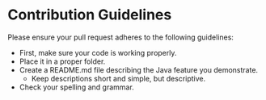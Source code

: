 # Contribution Guidelines

Please ensure your pull request adheres to the following guidelines:

- First, make sure your code is working properly.
- Place it in a proper folder.
- Create a README.md file describing the Java feature you demonstrate.
  - Keep descriptions short and simple, but descriptive.
- Check your spelling and grammar.